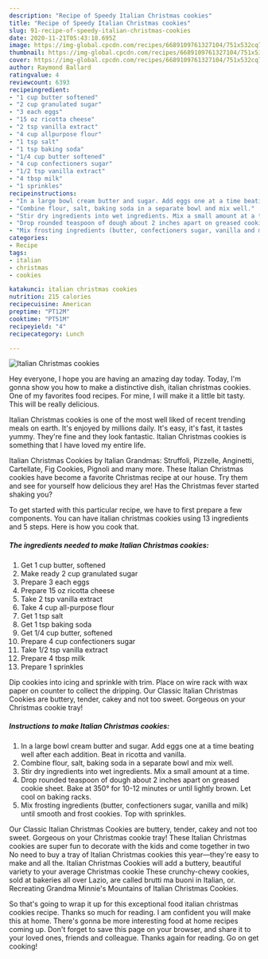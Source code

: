 ```yaml
---
description: "Recipe of Speedy Italian Christmas cookies"
title: "Recipe of Speedy Italian Christmas cookies"
slug: 91-recipe-of-speedy-italian-christmas-cookies
date: 2020-11-21T05:43:18.695Z
image: https://img-global.cpcdn.com/recipes/6689109761327104/751x532cq70/italian-christmas-cookies-recipe-main-photo.jpg
thumbnail: https://img-global.cpcdn.com/recipes/6689109761327104/751x532cq70/italian-christmas-cookies-recipe-main-photo.jpg
cover: https://img-global.cpcdn.com/recipes/6689109761327104/751x532cq70/italian-christmas-cookies-recipe-main-photo.jpg
author: Raymond Ballard
ratingvalue: 4
reviewcount: 6393
recipeingredient:
- "1 cup butter softened"
- "2 cup granulated sugar"
- "3 each eggs"
- "15 oz ricotta cheese"
- "2 tsp vanilla extract"
- "4 cup allpurpose flour"
- "1 tsp salt"
- "1 tsp baking soda"
- "1/4 cup butter softened"
- "4 cup confectioners sugar"
- "1/2 tsp vanilla extract"
- "4 tbsp milk"
- "1 sprinkles"
recipeinstructions:
- "In a large bowl cream butter and sugar. Add eggs one at a time beating well after each addition. Beat in ricotta and vanilla."
- "Combine flour, salt, baking soda in a separate bowl and mix well."
- "Stir dry ingredients into wet ingredients. Mix a small amount at a time."
- "Drop rounded teaspoon of dough about 2 inches apart on greased cookie sheet. Bake at 350° for 10-12 minutes or until lightly brown. Let cool on baking racks."
- "Mix frosting ingredients (butter, confectioners sugar, vanilla and milk) until smooth and frost cookies. Top with sprinkles."
categories:
- Recipe
tags:
- italian
- christmas
- cookies

katakunci: italian christmas cookies 
nutrition: 215 calories
recipecuisine: American
preptime: "PT12M"
cooktime: "PT51M"
recipeyield: "4"
recipecategory: Lunch

---
```



![Italian Christmas cookies](https://img-global.cpcdn.com/recipes/6689109761327104/751x532cq70/italian-christmas-cookies-recipe-main-photo.jpg)

Hey everyone, I hope you are having an amazing day today. Today, I'm gonna show you how to make a distinctive dish, italian christmas cookies. One of my favorites food recipes. For mine, I will make it a little bit tasty. This will be really delicious.

Italian Christmas cookies is one of the most well liked of recent trending meals on earth. It's enjoyed by millions daily. It's easy, it's fast, it tastes yummy. They're fine and they look fantastic. Italian Christmas cookies is something that I have loved my entire life.

Italian Christmas Cookies by Italian Grandmas: Struffoli, Pizzelle, Anginetti, Cartellate, Fig Cookies, Pignoli and many more. These Italian Christmas cookies have become a favorite Christmas recipe at our house. Try them and see for yourself how delicious they are! Has the Christmas fever started shaking you?


To get started with this particular recipe, we have to first prepare a few components. You can have italian christmas cookies using 13 ingredients and 5 steps. Here is how you cook that.

<!--inarticleads1-->

##### The ingredients needed to make Italian Christmas cookies:

1. Get 1 cup butter, softened
1. Make ready 2 cup granulated sugar
1. Prepare 3 each eggs
1. Prepare 15 oz ricotta cheese
1. Take 2 tsp vanilla extract
1. Take 4 cup all-purpose flour
1. Get 1 tsp salt
1. Get 1 tsp baking soda
1. Get 1/4 cup butter, softened
1. Prepare 4 cup confectioners sugar
1. Take 1/2 tsp vanilla extract
1. Prepare 4 tbsp milk
1. Prepare 1 sprinkles


Dip cookies into icing and sprinkle with trim. Place on wire rack with wax paper on counter to collect the dripping. Our Classic Italian Christmas Cookies are buttery, tender, cakey and not too sweet. Gorgeous on your Christmas cookie tray! 

<!--inarticleads2-->

##### Instructions to make Italian Christmas cookies:

1. In a large bowl cream butter and sugar. Add eggs one at a time beating well after each addition. Beat in ricotta and vanilla.
1. Combine flour, salt, baking soda in a separate bowl and mix well.
1. Stir dry ingredients into wet ingredients. Mix a small amount at a time.
1. Drop rounded teaspoon of dough about 2 inches apart on greased cookie sheet. Bake at 350° for 10-12 minutes or until lightly brown. Let cool on baking racks.
1. Mix frosting ingredients (butter, confectioners sugar, vanilla and milk) until smooth and frost cookies. Top with sprinkles.


Our Classic Italian Christmas Cookies are buttery, tender, cakey and not too sweet. Gorgeous on your Christmas cookie tray! These Italian Christmas cookies are super fun to decorate with the kids and come together in two No need to buy a tray of Italian Christmas cookies this year—they&#39;re easy to make and all the. Italian Christmas Cookies will add a buttery, beautiful variety to your average Christmas cookie These crunchy-chewy cookies, sold at bakeries all over Lazio, are called brutti ma buoni in Italian, or. Recreating Grandma Minnie&#39;s Mountains of Italian Christmas Cookies. 

So that's going to wrap it up for this exceptional food italian christmas cookies recipe. Thanks so much for reading. I am confident you will make this at home. There's gonna be more interesting food at home recipes coming up. Don't forget to save this page on your browser, and share it to your loved ones, friends and colleague. Thanks again for reading. Go on get cooking!

